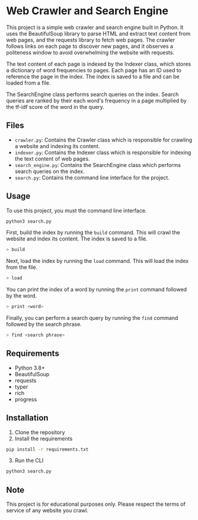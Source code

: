 # Web Crawler and Search Engine

This project is a simple web crawler and search engine built in Python. It uses the BeautifulSoup library to parse HTML
and extract text content from web pages, and the requests library to fetch web pages. The crawler follows links on each
page to discover new pages, and it observes a politeness window to avoid overwhelming the website with requests.

The text content of each page is indexed by the Indexer class, which stores a dictionary of word frequencies to pages.
Each page has an ID used to reference the page in the index. The index is saved to a file and can be loaded from a file.

The SearchEngine class performs search queries on the index. Search queries are ranked by their each word's frequency in
a page multiplied by the tf-idf score of the word in the query.

## Files

- `crawler.py`: Contains the Crawler class which is responsible for crawling a website and indexing its content.
- `indexer.py`: Contains the Indexer class which is responsible for indexing the text content of web pages.
- `search_engine.py`: Contains the SearchEngine class which performs search queries on the index.
- `search.py`: Contains the command line interface for the project.

## Usage

To use this project, you must the command line interface.

```bash
python3 search.py
```

First, build the index by running the `build` command. This will crawl the website and index its content. The index is
saved to a file.

```bash
> build
```

Next, load the index by running the `load` command. This will load the index from the file.

```bash
> load
```

You can print the index of a word by running the `print` command followed by the word.

```bash
> print <word>
```

Finally, you can perform a search query by running the `find` command followed by the search phrase.

```bash
> find <search phrase>
```

## Requirements

- Python 3.8+
- BeautifulSoup
- requests
- typer
- rich
- progress

## Installation

1. Clone the repository
2. Install the requirements

```bash
pip install -r requirements.txt
```

3. Run the CLI

```bash
python3 search.py
```

## Note

This project is for educational purposes only. Please respect the terms of service of any website you crawl.